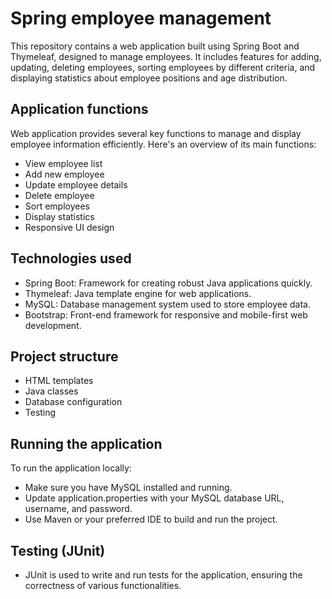 # Spring employee management

This repository contains a web application built using Spring Boot and Thymeleaf, designed to manage employees. It includes features for adding, updating, deleting employees, sorting employees by different criteria, and displaying statistics about employee positions and age distribution.

## Application functions
Web application provides several key functions to manage and display employee information efficiently. Here's an overview of its main functions:
- View employee list
- Add new employee
- Update employee details
- Delete employee
- Sort employees
- Display statistics
- Responsive UI design

## Technologies used
- Spring Boot: Framework for creating robust Java applications quickly.
- Thymeleaf: Java template engine for web applications.
- MySQL: Database management system used to store employee data.
- Bootstrap: Front-end framework for responsive and mobile-first web development.

## Project structure
- HTML templates
- Java classes
- Database configuration
- Testing

## Running the application
To run the application locally:
- Make sure you have MySQL installed and running.
- Update application.properties with your MySQL database URL, username, and password.
- Use Maven or your preferred IDE to build and run the project.

## Testing (JUnit)
- JUnit is used to write and run tests for the application, ensuring the correctness of various functionalities.
